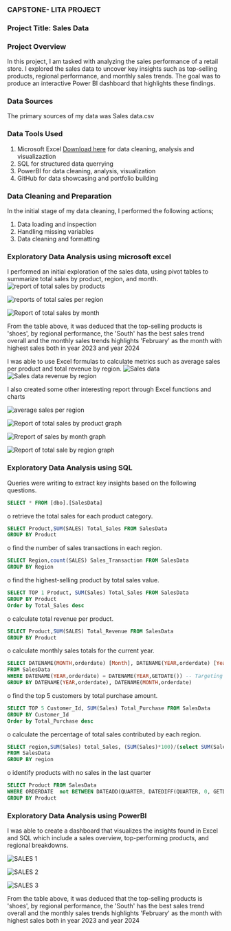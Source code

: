 ### CAPSTONE- LITA PROJECT
### Project Title: Sales Data
### Project Overview 
In this project, I am tasked with analyzing the sales performance of a retail store.
I explored the sales data to uncover key insights such as top-selling products, regional
performance, and monthly sales trends. The goal was to produce an interactive Power BI
dashboard that highlights these findings.
### Data Sources
The primary sources of my data was Sales data.csv 
### Data Tools Used
1. Microsoft Excel [Download here](https://www.microsoftexcel.com) for data cleaning, analysis and visualizaztion
2. SQL for structured data querrying
3. PowerBI for data cleaning, analysis, visualization
4. GitHub for data showcasing and portfolio building 
### Data Cleaning and Preparation
In the initial stage of my data cleaning, I performed the following actions;
1. Data loading and inspection
2. Handling missing variables
3. Data cleaning and formatting
### Exploratory Data Analysis using microsoft excel
 I performed an initial exploration of the sales data, using pivot tables to summarize total sales by product, region, and month.
![report of total sales by products](https://github.com/user-attachments/assets/f0fc8145-eb75-4e1a-b4f5-93b3225e7ff7)


![reports of total sales per region](https://github.com/user-attachments/assets/9ca361d5-d6d9-49dd-9f17-d2fadff03c81)

![Report of total sales by month](https://github.com/user-attachments/assets/16a17b03-989d-4d1a-95a7-53b989d3f172)

 From the table above, it was deduced that the top-selling products is 'shoes', by regional
performance, the 'South' has the best sales trend overall and the monthly sales trends highlights 'February' as the month with highest sales both in year 2023 and year 2024

I was able to use Excel formulas to calculate metrics such as average sales per product and total revenue by region.
![Sales data](https://github.com/user-attachments/assets/6f29225e-bd86-4a6a-a4ca-70a80b406d77)
![Sales data revenue by region](https://github.com/user-attachments/assets/1bee7208-0386-4884-98f5-1a9e059395f1)

 I also created some other interesting report through Excel functions and charts

![average sales per region](https://github.com/user-attachments/assets/4cc5270b-0fc9-41b1-b0df-c49edf11c244)

![Report of total sales by product graph](https://github.com/user-attachments/assets/0c2370d0-f9d6-414e-8272-667fd90970b4)

![Rreport of sales by month graph](https://github.com/user-attachments/assets/d31ca55e-586b-4eef-bac9-d9850039e828)

![Report of total sale by region graph](https://github.com/user-attachments/assets/5927a5d3-2812-4026-84c0-a5d97f01f5fa)

### Exploratory Data Analysis using SQL
Queries were writing to extract key insights based on the following questions.

```SQL
SELECT * FROM [dbo].[SalesData]
```
o retrieve the total sales for each product category.
```SQL
SELECT Product,SUM(SALES) Total_Sales FROM SalesData
GROUP BY Product
```

o find the number of sales transactions in each region.
```SQL
SELECT Region,count(SALES) Sales_Transaction FROM SalesData
GROUP BY Region
```
o find the highest-selling product by total sales value.
```SQL
SELECT TOP 1 Product, SUM(Sales) Total_Sales FROM SalesData
GROUP BY Product
Order by Total_Sales desc
```
o calculate total revenue per product.
```SQL
SELECT Product,SUM(SALES) Total_Revenue FROM SalesData
GROUP BY Product
```
o calculate monthly sales totals for the current year.
```SQL
SELECT DATENAME(MONTH,orderdate) [Month], DATENAME(YEAR,orderdate) [Year], SUM(Sales) Monthly_Sales 
FROM SalesData
WHERE DATENAME(YEAR,orderdate) = DATENAME(YEAR,GETDATE()) -- Targeting the current year
GROUP BY DATENAME(YEAR,orderdate), DATENAME(MONTH,orderdate)
```
o find the top 5 customers by total purchase amount.
```SQL
SELECT TOP 5 Customer_Id, SUM(Sales) Total_Purchase FROM SalesData
GROUP BY Customer_Id
Order by Total_Purchase desc
```
o calculate the percentage of total sales contributed by each region.
```SQL
SELECT region,SUM(Sales) total_Sales, (SUM(Sales)*100)/(select SUM(Sales) Total_Sales FROM SalesData) percentage_of_TotalSales 
FROM SalesData
GROUP BY region

```
o identify products with no sales in the last quarter
```SQL
SELECT Product FROM SalesData 
WHERE ORDERDATE  not BETWEEN DATEADD(QUARTER, DATEDIFF(QUARTER, 0, GETDATE()) - 1, 0) AND DATEADD(SECOND, -1, DATEADD(QUARTER, DATEDIFF(QUARTER, 0, GETDATE()), 0))
GROUP BY Product
```

### Exploratory Data Analysis using PowerBI
I was able to create a dashboard that visualizes the insights found in Excel and SQL which include a sales overview, top-performing products, and
regional breakdowns.

![SALES 1](https://github.com/user-attachments/assets/ac0bc0f0-dbdd-41b7-9c5c-96ffd4204931)

![SALES 2](https://github.com/user-attachments/assets/bf3da117-5b50-47b4-825e-bc3e82f4366d)

![SALES 3](https://github.com/user-attachments/assets/49cd2afa-a309-4ba3-891e-b033daf93c8b)

  From the table above, it was deduced that the top-selling products is 'shoes', by regional
performance, the 'South' has the best sales trend overall and the monthly sales trends highlights 'February' as the month with highest sales both in year 2023 and year 2024
